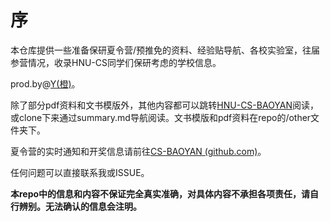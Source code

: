 # 序

本仓库提供一些准备保研夏令营/预推免的资料、经验贴导航、各校实验室，往届参营情况，收录HNU-CS同学们保研考虑的学校信息。

prod.by@[Y(橙)](https://github.com/A-Y-1)。

除了部分pdf资料和文书模版外，其他内容都可以跳转[HNU-CS-BAOYAN](https://y-s-organization.gitbook.io/hnu-cs-baoyan/)阅读，或clone下来通过summary.md导航阅读。文书模版和pdf资料在repo的/other文件夹下。

夏令营的实时通知和开奖信息请前往[CS-BAOYAN (github.com)](https://github.com/CS-BAOYAN)。

任何问题可以直接联系我或ISSUE。

**本repo中的信息和内容不保证完全真实准确，对具体内容不承担各项责任，请自行辨别。无法确认的信息会注明。**

